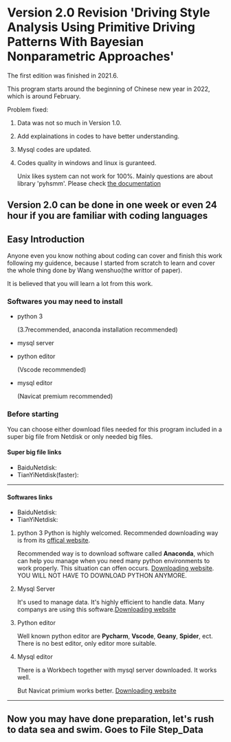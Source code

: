 # Version 2.0 Revision 'Driving Style Analysis Using Primitive Driving Patterns With Bayesian Nonparametric Approaches'

The first edition was finished in 2021.6.

This program starts around the beginning of Chinese new year in 2022, which is around February. 

Problem fixed:

1. Data was not so much in Version 1.0.
2. Add explainations in codes to have better understanding.
3. Mysql codes are updated.
4. Codes quality in windows and linux is guranteed.

   Unix likes system can not work for 100%. Mainly questions are about library 'pyhsmm'. Please check [the documentation](https://github.com/mattjj/pyhsmm)

**Version 2.0 can be done in one week or even 24 hour if you are familiar with coding languages**
----------------------------------------------------------------

## Easy Introduction

Anyone even you know nothing about coding can cover and finish this work following my guidence, because I started from scratch to learn and cover the whole thing done by Wang wenshuo(the writtor of paper).

It is believed that you will learn a lot from this work.

### Softwares you may need to install

- python 3
  
  (3.7recommended, anaconda installation recommended)
- mysql server
- python editor
  
  (Vscode recommended)
- mysql editor
  
  (Navicat premium recommended)

### Before starting

You can choose either download files needed for this program included in a super big file from Netdisk or only needed big files.

#### Super big file links

- BaiduNetdisk:
- TianYiNetdisk(faster):
  
----------------------------------------------------------------

#### Softwares links

- BaiduNetdisk:
- TianYiNetdisk:

1. python 3
   Python is highly welcomed. Recommended downloading way is from its [offical website](https://www.python.org/downloads/).

   Recommended way is to download software called **Anaconda**, which can help you manage when you need many python environments to work properly. This situation can offen occurs. [Downloading website](https://www.anaconda.com/products/individual). YOU WILL NOT HAVE TO DOWNLOAD PYTHON ANYMORE.

2. Mysql Server

   It's used to manage data. It's highly efficient to handle data. Many companys are using this software.[Downloading website](https://dev.mysql.com/downloads/mysql/)

3. Python editor

   Well known python editor are **Pycharm**, **Vscode**, **Geany**, **Spider**, ect. There is no best editor, only editor more suitable.

4. Mysql editor

   There is a Workbech together with mysql server downloaded. It works well.

   But Navicat primium works better. [Downloading website](http://www.navicat.com.cn/products/navicat-premium)

----------------------------------------------------------------

## Now you may have done preparation, let's rush to data sea and swim. Goes to File Step_Data
